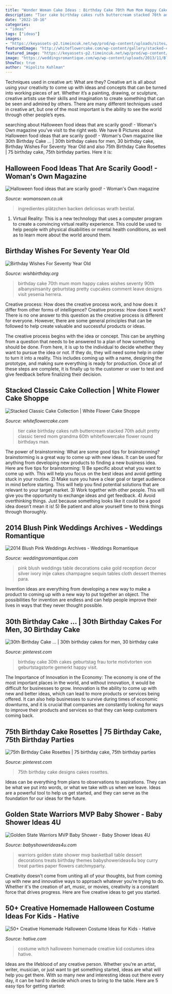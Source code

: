 ```yaml
---
title: "Wonder Woman Cake Ideas : Birthday Cake 70th Mum Mom Happy Cakes Wishes Seventy 90th Albanysinsanity Geburtstag Pretty Cupcakes Comment Leave Designs Visit Yesenia Herrera"
description: "Tier cake birthday cakes ruth buttercream stacked 70th adult pretty classic tiered mom grandma 60th whiteflowercake flower round birthdays man"
date: "2022-10-16"
categories:
- "ideas"
tags: ["ideas"]
images:
- "https://keyassets-p2.timeincuk.net/wp/prod/wp-content/uploads/sites/32/2015/10/halloween-food-ideas-featured-image.jpg"
featuredImage: "http://whiteflowercake.com/wp-content/gallery/stacked-cake-collection/2-tier-ruth.jpg"
featured_image: "https://keyassets-p2.timeincuk.net/wp/prod/wp-content/uploads/sites/32/2015/10/halloween-food-ideas-featured-image.jpg"
image: "https://weddingsromantique.com/wp/wp-content/uploads/2013/11/Blush-Pink-Cake-Table-decorations..jpg"
ShowToc: true
author: "Hipolito Kuhlman"
---
```



Techniques used in creative art: What are they?
Creative art is all about using your creativity to come up with ideas and concepts that can be turned into working pieces of art. Whether it’s a painting, drawing, or sculpture, creative artists use their skills and imagination to create something that can be seen and admired by others. There are many different techniques used in creative art, but one of the most important is the ability to see the world through other people’s eyes.

	

		
searching about Halloween food ideas that are scarily good! - Woman&#039;s Own magazine you've visit to the right web. We have 8 Pictures about Halloween food ideas that are scarily good! - Woman&#039;s Own magazine like 30th Birthday Cake … | 30th birthday cakes for men, 30 birthday cake, Birthday Wishes For Seventy Year Old and also 75th Birthday Cake Rosettes | 75 birthday cake, 75th birthday parties. Here it is:
		
    
## Halloween Food Ideas That Are Scarily Good! - Woman&#039;s Own Magazine

<img loading=lazy src="https://keyassets-p2.timeincuk.net/wp/prod/wp-content/uploads/sites/32/2015/10/halloween-food-ideas-featured-image.jpg" onerror="this.onerror=null;this.src='https://tse3.mm.bing.net/th?id=OIP.ZJiWhGyq1CG91pdohfLR2gHaLG&amp;pid=15.1';" alt="Halloween food ideas that are scarily good! - Woman&#039;s Own magazine">

_Source: womansown.co.uk_

>ingredientes plätzchen backen deliciosas wrath bestial. 

	

1. Virtual Reality: This is a new technology that uses a computer program to create a convincing virtual reality experience. This could be used to help people with physical disabilities or mental health conditions, as well as to learn more about the world around them. 

    
## Birthday Wishes For Seventy Year Old

<img loading=lazy src="http://www.wishbirthday.org/wp-content/uploads/2016/05/Mum-Happy-Birthday-wb16107.jpg" onerror="this.onerror=null;this.src='https://tse4.mm.bing.net/th?id=OIP.6SYMvN-bd-utY5yBY_IyugHaJ3&amp;pid=15.1';" alt="Birthday Wishes For Seventy Year Old">

_Source: wishbirthday.org_

>birthday cake 70th mum mom happy cakes wishes seventy 90th albanysinsanity geburtstag pretty cupcakes comment leave designs visit yesenia herrera. 

	

Creative process: How does the creative process work, and how does it differ from other forms of intelligence?
Creative process: How does it work?
There is no one answer to this question as the creative process is different for everyone. However, there are some general principles that can be followed to help create valuable and successful products or ideas. 

The creative process begins with the idea or concept. This can be anything from a question that needs to be answered to a plan of how something should be done. From here, it is up to the individual to decide whether they want to pursue the idea or not. If they do, they will need some help in order to turn it into a reality. This includes coming up with a name, designing the prototype, and making sure everything is ready for production. Once all of these steps are complete, it is finally up to the customer or user to test and give feedback before finalizing their decision.

    
## Stacked Classic Cake Collection | White Flower Cake Shoppe

<img loading=lazy src="http://whiteflowercake.com/wp-content/gallery/stacked-cake-collection/2-tier-ruth.jpg" onerror="this.onerror=null;this.src='https://tse4.mm.bing.net/th?id=OIP.hCIx186uBQk2CYymAUWf7AHaJ4&amp;pid=15.1';" alt="Stacked Classic Cake Collection | White Flower Cake Shoppe">

_Source: whiteflowercake.com_

>tier cake birthday cakes ruth buttercream stacked 70th adult pretty classic tiered mom grandma 60th whiteflowercake flower round birthdays man. 

	

The power of brainstorming: What are some good tips for brainstorming?
brainstorming is a great way to come up with new ideas. It can be used for anything from developing new products to finding a new business idea. Here are five tips for brainstorming: 1) Be specific about what you want to come up with. This will help you focus on the best ideas and avoid getting stuck in your routine. 2) Make sure you have a clear goal or target audience in mind before starting. This will help you find potential solutions that are relevant to your target market. 3) Work together with other people. This will give you the opportunity to exchange ideas and get feedback. 4) Avoid overthinking things. Just because something looks like it could be a good idea doesn’t mean it is! 5) Be patient and allow yourself time to think things through thoroughly.

    
## 2014 Blush Pink Weddings Archives - Weddings Romantique

<img loading=lazy src="https://weddingsromantique.com/wp/wp-content/uploads/2013/11/Blush-Pink-Cake-Table-decorations..jpg" onerror="this.onerror=null;this.src='https://tse1.mm.bing.net/th?id=OIP.VnlaoJgLMLcnSG2GHXk3lwHaKS&amp;pid=15.1';" alt="2014 Blush Pink Weddings Archives - Weddings Romantique">

_Source: weddingsromantique.com_

>pink blush weddings table decorations cake gold reception decor silver ivory inije cakes champagne sequin tables cloth dessert themes para. 

	

Invention ideas are everything from developing a new way to make a product to coming up with a new way to put together an object. The possibilities for invention are endless and can help people improve their lives in ways that they never thought possible.

    
## 30th Birthday Cake … | 30th Birthday Cakes For Men, 30 Birthday Cake

<img loading=lazy src="https://i.pinimg.com/736x/7a/9d/01/7a9d01724d971df464378ef7e72c2117--th-birthday-cake-for-her-th-birthday-decorations.jpg" onerror="this.onerror=null;this.src='https://tse1.mm.bing.net/th?id=OIP.PsgxP0P4SgeUgO3I8HzbgQHaLA&amp;pid=15.1';" alt="30th Birthday Cake … | 30th birthday cakes for men, 30 birthday cake">

_Source: pinterest.com_

>birthday cake 30th cakes geburtstag frau torte motivtorten von geburtstagstorte gemerkt happy visit. 

	

The Importance of Innovation in the Economy:
The economy is one of the most important places in the world, and without innovation, it would be difficult for businesses to grow. Innovation is the ability to come up with new and better ideas, which can lead to more products or services being offered. It can also help businesses to survive during times of economic downturns, and it is crucial that companies are constantly looking for ways to improve their products and services so that they can keep customers coming back.

    
## 75th Birthday Cake Rosettes | 75 Birthday Cake, 75th Birthday Parties

<img loading=lazy src="https://i.pinimg.com/736x/af/0d/9f/af0d9f89a6d6d7f2aaadc7e2e0bb6182.jpg" onerror="this.onerror=null;this.src='https://tse1.mm.bing.net/th?id=OIP.tEPyXqseceMCkv7Ek106gwHaJ4&amp;pid=15.1';" alt="75th Birthday Cake Rosettes | 75 birthday cake, 75th birthday parties">

_Source: pinterest.com_

>75th birthday cake designs cakes rosettes. 

	

Ideas can be everything from plans to observations to aspirations. They can be what we put into words, or what we take with us when we leave. Ideas are a powerful tool to help us get started, and they can serve as the foundation for our ideas for the future.

    
## Golden State Warriors MVP Baby Shower - Baby Shower Ideas 4U

<img loading=lazy src="https://babyshowerideas4u.com/wp-content/uploads/2016/04/Golden-State-Warriors-MVP-Baby-Shower-Treat-Brownies.jpg" onerror="this.onerror=null;this.src='https://tse4.mm.bing.net/th?id=OIP.qRw89Hx0f4HTGkGfw8qTjAHaHa&amp;pid=15.1';" alt="Golden State Warriors MVP Baby Shower - Baby Shower Ideas 4U">

_Source: babyshowerideas4u.com_

>warriors golden state shower mvp basketball table dessert decorations treats birthday themes babyshowerideas4u boy curry treat parties paper flowers catchmyparty. 

	

Creativity doesn't come from uniting all of your thoughts, but from coming up with new and innovative ways to approach whatever you're trying to do. Whether it's the creation of art, music, or movies, creativity is a constant force that drives progress. Here are five creative ideas to get you started.

    
## 50+ Creative Homemade Halloween Costume Ideas For Kids - Hative

<img loading=lazy src="https://hative.com/wp-content/uploads/2014/03/costumes-for-kids/17-witch-kid-costume-idea.jpg" onerror="this.onerror=null;this.src='https://tse4.mm.bing.net/th?id=OIP.yXlWKxDPCjtEfoJUtG1s9gHaM_&amp;pid=15.1';" alt="50+ Creative Homemade Halloween Costume Ideas for Kids - Hative">

_Source: hative.com_

>costume witch halloween homemade creative kid costumes idea hative. 

	

Ideas are the lifeblood of any creative person. Whether you're an artist, writer, musician, or just want to get something started, ideas are what will help you get there. With so many new and interesting ideas out there every day, it can be hard to decide which ones to bring to the table. Here are 5 easy tips for getting started: 

